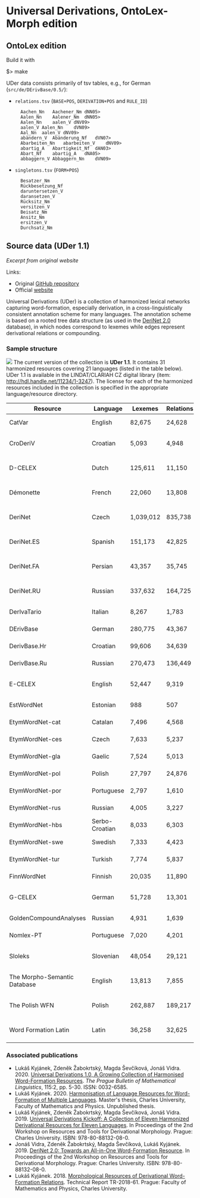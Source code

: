 

# Universal Derivations, OntoLex-Morph edition

## OntoLex edition

Build it with

  $> make

UDer data consists primarily of tsv tables, e.g., for German (`src/de/DErivBase/0.5/`):

* `relations.tsv` (`BASE+POS`, `DERIVATION+POS` and `RULE_ID`)

	    Aachen_Nn	Aachener_Nm	dNN05>
	    Aalen_Nn	Aalener_Nm	dNN05>
	    Aalen_Nn	aalen_V	dNV09>
	    aalen_V	Aalen_Nn	dVN09>
	    Aal_Nn	aalen_V	dNV09>
	    abändern_V	Abänderung_Nf	dVN07>
	    Abarbeiten_Nn	abarbeiten_V	dNV09>
	    abartig_A	Abartigkeit_Nf	dAN03>
	    Abart_Nf	abartig_A	dNA05>
	    abbaggern_V	Abbaggern_Nn	dVN09>

* `singletons.tsv` (`FORM+POS`)

	    Besatzer_Nm
	    Rückbesetzung_Nf
	    daruntersetzen_V
	    daransetzen_V
	    Rücksitz_Nm
	    versitzen_V
	    Beisatz_Nm
	    Ansitz_Nm
	    ersitzen_V
	    Durchsatz_Nm



## Source data (UDer 1.1)

*Excerpt from original website*

Links:
- Original [GitHub repository](https://github.com/lukyjanek/universal-derivations)
- Official [website](https://ufal.mff.cuni.cz/universal-derivations)

Universal Derivations (UDer) is a collection of harmonized lexical networks capturing word-formation, especially derivation, in a cross-linguistically consistent annotation scheme for many languages. The annotation scheme is based on a rooted tree data structure (as used in the [DeriNet 2.0](http://ufal.mff.cuni.cz/derinet) database), in which nodes correspond to lexemes while edges represent derivational relations or compounding.

### Sample structure

![](https://ufal.mff.cuni.cz/~vidra/derinet/web-image/evaluate.png)
The current version of the collection is **UDer 1.1**. It contains 31 harmonized resources covering 21 languages (listed in the table below). UDer 1.1 is available in the LINDAT/CLARIAH CZ digital library (item: <http://hdl.handle.net/11234/1-3247>). The license for each of the harmonized resources included in the collection is specified in the appropriate language/resource directory.  

| Resource	|	Language	|	Lexemes	|	Relations	|	Families	|	License |
| ------------------------------ | ---------------- | ----------- | ----------- | ---------- | ----------------------- |
| CatVar	|	English	|	82,675	|	24,628	|	58,047	|	OSL-1.1|
| CroDeriV	|	Croatian	|	5,093	|	4,948	|	145	|	CC BY-NC-SA 3.0|
| D-CELEX	|	Dutch	|	125,611	|	11,150	|	114,461	|	GPL-3.0 (for scripts)|
| Démonette	|	French	|	22,060	|	13,808	|	8,252	|	CC BY-NC-SA 3.0|
| DeriNet	|	Czech	|	1,039,012	|	835,738	|	203,274	|	CC BY-NC-SA 3.0|
| DeriNet.ES	|	Spanish	|	151,173	|	42,825	|	108,348	|	CC BY-NC-SA 3.0|
| DeriNet.FA	|	Persian	|	43,357	|	35,745	|	7,612	|	CC BY-NC-SA 4.0|
| DeriNet.RU	|	Russian	|	337,632	|	164,725	|	172,907	|	CC BY-NC-SA 4.0|
| DerIvaTario	|	Italian	|	8,267	|	1,783	|	6,484	|	CC BY-SA 4.0|
| DErivBase	|	German	|	280,775	|	43,367	|	237,408	|	CC BY-SA 3.0|
| DerivBase.Hr	|	Croatian	|	99,606	|	34,639	|	64,967	|	CC BY-SA 3.0|
| DerivBase.Ru	|	Russian	|	270,473	|	136,449	|	136,449	|	Apache 2.0|
| E-CELEX	|	English	|	52,447	|	9,319	|	43,128	|	GPL-3.0 (for scripts)|
| EstWordNet	|	Estonian	|	988	|	507	|	481	|	CC BY-SA 3.0|
| EtymWordNet-cat	|	Catalan	|	7,496	|	4,568	|	2,928	|	CC BY-SA 3.0|
| EtymWordNet-ces	|	Czech	|	7,633	|	5,237	|	2,396	|	CC BY-SA 3.0|
| EtymWordNet-gla	|	Gaelic	|	7,524	|	5,013	|	2,511	|	CC BY-SA 3.0|
| EtymWordNet-pol	|	Polish	|	27,797	|	24,876	|	2,921	|	CC BY-SA 3.0|
| EtymWordNet-por	|	Portuguese	|	2,797	|	1,610	|	1,187	|	CC BY-SA 3.0|
| EtymWordNet-rus	|	Russian	|	4,005	|	3,227	|	778	|	CC BY-SA 3.0|
| EtymWordNet-hbs	|	Serbo-Croatian	|	8,033	|	6,303	|	1,730	|	CC BY-SA 3.0|
| EtymWordNet-swe	|	Swedish	|	7,333	|	4,423	|	2,910	|	CC BY-SA 3.0|
| EtymWordNet-tur	|	Turkish	|	7,774	|	5,837	|	1,937	|	CC BY-SA 3.0|
| FinnWordNet	|	Finnish	|	20,035	|	11,890	|	8,145	|	CC BY-SA 4.0|
| G-CELEX	|	German	|	51,728	|	13,301	|	38,427	|	GPL-3.0 (for scripts)|
| GoldenCompoundAnalyses	|	Russian	|	4,931	|	1,639	|	3,292	|	CC BY-NC 4.0|
| Nomlex-PT	|	Portuguese	|	7,020	|	4,201	|	2,819	|	CC BY-SA 4.0|
| Sloleks	|	Slovenian	|	48,054	|	29,121	|	18,933	|	CC BY-NC-SA 4.0|
| The Morpho-Semantic Database	|	English	|	13,813	|	7,855	|	5,958	|	CC BY-NC-SA 3.0|
| The Polish WFN	|	Polish	|	262,887	|	189,217	|	73,670	|	CC BY-NC-SA 3.0|
| Word Formation Latin	|	Latin	|	36,258	|	32,625	|	3,633	|	CC BY-NC-SA 4.0|

### Associated publications

-   Lukáš Kyjánek, Zdeněk Žabokrtský, Magda Ševčíková, Jonáš     Vidra. 2020. [Universal Derivations 1.0, A Growing Collection of     Harmonised Word-Formation     Resources](https://ufal.mff.cuni.cz/pbml/115/art-kyjanek-et-al.pdf).     *The Prague Bulletin of Mathematical Linguistics*, 115:2, pp. 5-30.     ISSN: 0032-6585.
-   Lukáš Kyjánek. 2020. [Harmonisation of Language Resources for     Word-Formation of Multiple     Languages](https://lukyjanek.github.io/publications/2020-master-thesis.pdf).     Master's thesis, Charles University, Faculty of Mathematics and     Physics. Unpublished thesis.
-   Lukáš Kyjánek, Zdeněk Žabokrtský, Magda Ševčíková, Jonáš     Vidra. 2019. [Universal Derivations Kickoff: A Collection of Eleven     Harmonized Derivational Resources for Eleven     Languages](https://ufal.mff.cuni.cz/derimo2019/pdf-files/derimo2019.pdf#page=109). In     Proceedings of the 2nd Workshop on Resources and Tools for     Derivational Morphology. Prague: Charles University. ISBN:     978-80-88132-08-0.
-   Jonáš Vidra, Zdeněk Žabokrtský, Magda Ševčíková, Lukáš     Kyjánek. 2019. [DeriNet 2.0: Towards an All-in-One Word-Formation     Resource](https://ufal.mff.cuni.cz/derimo2019/pdf-files/derimo2019.pdf#page=89). In     Proceedings of the 2nd Workshop on Resources and Tools for     Derivational Morphology. Prague: Charles University. ISBN:     978-80-88132-08-0.
-   Lukáš Kyjánek. 2018. [Morphological Resources of Derivational     Word-Formation Relations](http://ufal.mff.cuni.cz/techrep/tr61.pdf).     Technical Report TR-2018-61. Prague: Faculty of Mathematics and     Physics, Charles University.

